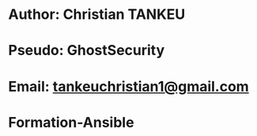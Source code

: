 # Author: Christian TANKEU
# Pseudo: GhostSecurity
# Email: tankeuchristian1@gmail.com
# Formation-Ansible

